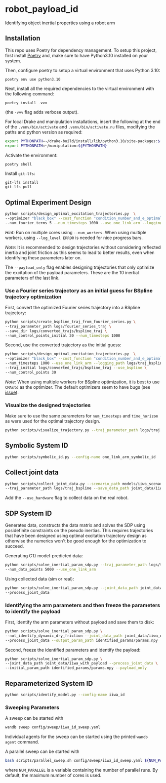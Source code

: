 # robot_payload_id
Identifying object inertial properties using a robot arm

## Installation

This repo uses Poetry for dependency management. To setup this project, first install
[Poetry](https://python-poetry.org/docs/#installation) and, make sure to have Python3.10
installed on your system.

Then, configure poetry to setup a virtual environment that uses Python 3.10:
```
poetry env use python3.10
```

Next, install all the required dependencies to the virtual environment with the
following command:
```
poetry install -vvv
```
(the `-vvv` flag adds verbose output).

For local Drake and manipulation installations, insert the following at the end of the
`.venv/bin/activate` and `.venv/bin/activate.nu` files, modifying the paths and python version as required:
```bash
export PYTHONPATH=~/drake-build/install/lib/python3.10/site-packages:${PYTHONPATH}
export PYTHONPATH=~/manipulation:${PYTHONPATH}
```

Activate the environment:
```
poetry shell
```

Install `git-lfs`:

```bash
git-lfs install
git-lfs pull
```

## Optimal Experiment Design

```bash
python scripts/design_optimal_excitation_trajectories.py  \
--optimizer "black_box" --cost_function "condition_number_and_e_optimality" \
--num_fourier_terms 5 --num_timesteps 1000 --use_one_link_arm --logging_path logs/traj
```

*Hint:* Run on multiple cores using `--num_workers`. When using multiple workers,
using `--log_level ERROR` is needed for nice progress bars.

*Note:* It is recommended to design trajectories without considering reflected inertia
and joint friction as this seems to lead to better results, even when identifying these
parameters later on.

The `--payload_only` flag enables designing trajectories that only optimize the
excitation of the payload parameters. These are the 10 inertial parameters of the last
link.

### Use a Fourier series trajectory as an initial guess for BSpline trajectory optimization

First, convert the optimized Fourier series trajectory into a BSpline trajectory:
```bash
python scripts/create_bspline_traj_from_fourier_series.py \
--traj_parameter_path logs/fourier_series_traj \
--save_dir logs/converted_trajs/bspline_traj \
--num_control_points_initial 30 --num_timesteps 1000
```

Second, use the converted trajectory as the initial guess:
```bash
python scripts/design_optimal_excitation_trajectories.py  \
--optimizer "black_box" --cost_function "condition_number_and_e_optimality" \
--num_timesteps 1000 --use_one_link_arm --logging_path logs/traj_bspline \
--traj_initial logs/converted_trajs/bspline_traj --use_bspline \
--num_control_points 30
```

*Note:* When using multiple workers for BSpline optimization, it is best to use `CMAstd`
as the optimizer. The default optimizers seem to have bugs (see
[issue](https://github.com/facebookresearch/nevergrad/issues/1593)).

### Visualize the designed trajectories

Make sure to use the same parameters for `num_timesteps` and `time_horizon` as were used
for the optimal trajectory design.
```bash
python scripts/visualize_trajectory.py --traj_parameter_path logs/traj
```

## Symbolic System ID

```bash
python scripts/symbolic_id.py --config-name one_link_arm_symbolic_id
```

## Collect joint data

```bash
python scripts/collect_joint_data.py --scenario_path models/iiwa_scenario.yaml \
--traj_parameter_path logs/traj_bspline --save_data_path joint_data/iiwa
```

Add the `--use_hardware` flag to collect data on the real robot.

## SDP System ID

Generates data, constructs the data matrix and solves the SDP using posidefinite
constraints on the pseudo inertias.
This requires trajectories that have been designed using optimal excitation trajectory
design as otherwise the numerics won't be good enough for the optimization to succeed.

Generating GT/ model-predicted data:
```bash
python scripts/solve_inertial_param_sdp.py --traj_parameter_path logs/traj \
--num_data_points 5000 --use_one_link_arm
```

Using collected data (sim or real):
```bash
python scripts/solve_inertial_param_sdp.py --joint_data_path joint_data/iiwa_only \
--process_joint_data
```

### Identifying the arm parameters and then freeze the parameters to identify the payload

First, identify the arm parameters without payload and save them to disk:
```bash
python scripts/solve_inertial_param_sdp.py \
--not_identify_dynamic_dry_friction --joint_data_path joint_data/iiwa_only \
--process_joint_data --output_param_path identified_params/params.npy
```

Second, freeze the identified parameters and identify the payload:
```bash
python scripts/solve_inertial_param_sdp.py \
--joint_data_path joint_data/iiwa_with_payload --process_joint_data \
--initial_param_path identified_params/params.npy --payload_only
```

## Reparameterized System ID

```bash
python scripts/identify_model.py --config-name iiwa_id
```

### Sweeping Parameters

A sweep can be started with
```bash
wandb sweep config/sweep/iiwa_id_sweep.yaml
```
Individual agents for the sweep can be started using the printed `wandb agent` command.

A parallel sweep can be started with
```bash
bash scripts/parallel_sweep.sh config/sweep/iiwa_id_sweep.yaml ${NUM_PARALLEL}
```
where `NUM_PARALLEL` is a variable containing the number of parallel runs. By default,
the maximum number of cores is used.
